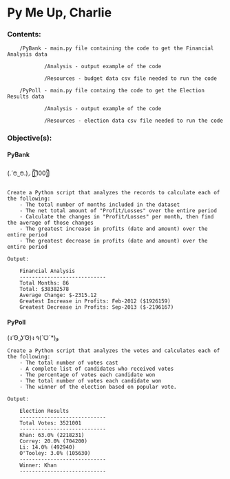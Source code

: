 # Py Me Up, Charlie

### Contents:


		/PyBank - main.py file containing the code to get the Financial Analysis data

				/Analysis - output example of the code
				
				/Resources - budget data csv file needed to run the code
		
		/PyPoll - main.py file containg the code to get the Election Results data
		
				/Analysis - output example of the code
				
				/Resources - election data csv file needed to run the code


### Objective(s): 
	
#### PyBank

(.´࿉˽࿉.)◞ [̲̅$̲̅(̲̅100)̲̅$̲̅]


	
	Create a Python script that analyzes the records to calculate each of the following:
		- The total number of months included in the dataset
		- The net total amount of "Profit/Losses" over the entire period
		- Calculate the changes in "Profit/Losses" per month, then find the average of those changes
		- The greatest increase in profits (date and amount) over the entire period
		- The greatest decrease in profits (date and amount) over the entire period
		
	Output:
	
		Financial Analysis
		----------------------------
		Total Months: 86
		Total: $38382578
		Average Change: $-2315.12
		Greatest Increase in Profits: Feb-2012 ($1926159)
		Greatest Decrease in Profits: Sep-2013 ($-2196167)


#### PyPoll

(ง ͡ʘ ͜ʖ ͡ʘ)ง		٩(ˊᗜˋ*)و

	Create a Python script that analyzes the votes and calculates each of the following:
		- The total number of votes cast
		- A complete list of candidates who received votes
		- The percentage of votes each candidate won
		- The total number of votes each candidate won
		- The winner of the election based on popular vote.
		
	Output:
	
		Election Results
		----------------------------
		Total Votes: 3521001
		----------------------------
		Khan: 63.0% (2218231)
		Correy: 20.0% (704200)
		Li: 14.0% (492940)
		O'Tooley: 3.0% (105630)
		----------------------------
		Winner: Khan
		----------------------------

